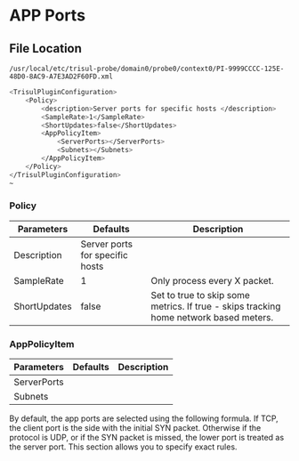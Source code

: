 # APP Ports

## File Location
`
/usr/local/etc/trisul-probe/domain0/probe0/context0/PI-9999CCCC-125E-48D0-8AC9-A7E3AD2F60FD.xml
`

```bash
<TrisulPluginConfiguration>
    <Policy>
        <description>Server ports for specific hosts </description>
        <SampleRate>1</SampleRate>
        <ShortUpdates>false</ShortUpdates>
        <AppPolicyItem>
            <ServerPorts></ServerPorts>
            <Subnets></Subnets>
        </AppPolicyItem>
    </Policy>
</TrisulPluginConfiguration>
~                                 
```

### Policy

| Parameters    | Defaults | Description   |
| ------------  | -------- | ----------------------------------------------- |
| Description   | Server ports for specific hosts | |
| SampleRate    | 1        | Only process every X packet.     |
| ShortUpdates  | false    | Set to true to skip some metrics. If true - skips tracking home network based meters. |

### AppPolicyItem

| Parameters    | Defaults | Description |
| ------------  | -------- | ----------- |
| ServerPorts   |          |             |
| Subnets       |          |             |

By default, the app ports are selected using the following formula. If
TCP, the client port is the side with the initial SYN packet. Otherwise
if the protocol is UDP, or if the SYN packet is missed, the lower port
is treated as the server port. This section allows you to specify exact
rules.
